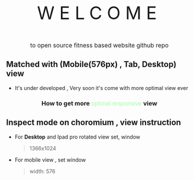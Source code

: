<p style="text-align:center;font-size:3rem;letter-spacing:13px"> WELCOME</p>

<p style="font-size:1rem;
letter-spacing:.3px
font-family:sans-serif;
text-align: center;"
>
to open source fitness based website github repo</p>

## Matched with (Mobile(576px) , Tab, Desktop) view

- It's under developed , Very soon it's come with more optimal view ever

### <p style="text-align:center"> How to get more <span style='color: #00ff0059;font-weight: 200;font-family:sans-serif;'> optimal responsive </span> view </p>

## Inspect mode on choromium , view instruction

- For <b>Desktop</b> and Ipad pro rotated view set, window<br>
  > 1366x1024
- For mobile view , set window
  > width: 576
